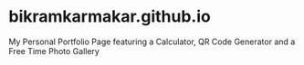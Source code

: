 # bikramkarmakar.github.io
My Personal Portfolio Page featuring a Calculator, QR Code Generator and a Free Time Photo Gallery
